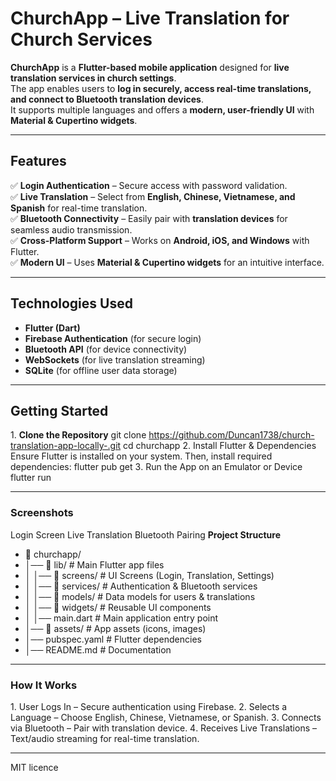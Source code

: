 # ChurchApp – Live Translation for Church Services 

**ChurchApp** is a **Flutter-based mobile application** designed for **live translation services in church settings**.  
The app enables users to **log in securely, access real-time translations, and connect to Bluetooth translation devices**.  
It supports multiple languages and offers a **modern, user-friendly UI** with **Material & Cupertino widgets**.

---

##  Features
✅ **Login Authentication** – Secure access with password validation.  
✅ **Live Translation** – Select from **English, Chinese, Vietnamese, and Spanish** for real-time translation.  
✅ **Bluetooth Connectivity** – Easily pair with **translation devices** for seamless audio transmission.  
✅ **Cross-Platform Support** – Works on **Android, iOS, and Windows** with Flutter.  
✅ **Modern UI** – Uses **Material & Cupertino widgets** for an intuitive interface.  

---

##  Technologies Used
- **Flutter (Dart)**
- **Firebase Authentication** (for secure login)
- **Bluetooth API** (for device connectivity)
- **WebSockets** (for live translation streaming)
- **SQLite** (for offline user data storage)

---

##  Getting Started

1️.  **Clone the Repository**
git clone https://github.com/Duncan1738/church-translation-app-locally-.git
cd churchapp
2️.  Install Flutter & Dependencies
Ensure Flutter is installed on your system. Then, install required dependencies:
flutter pub get
3️. Run the App on an Emulator or Device
flutter run

---
### Screenshots
Login Screen	Live Translation	Bluetooth Pairing
**Project Structure**
- 📂 churchapp/
- │── 📂 lib/                 # Main Flutter app files
- │   │── 📂 screens/         # UI Screens (Login, Translation, Settings)
- │   │── 📂 services/        # Authentication & Bluetooth services
- │   │── 📂 models/          # Data models for users & translations
- │   │── 📂 widgets/         # Reusable UI components
- │   │── main.dart           # Main application entry point
- │── 📂 assets/              # App assets (icons, images)
- │── pubspec.yaml            # Flutter dependencies
- │── README.md               # Documentation

---
### How It Works
1️. User Logs In – Secure authentication using Firebase.
2️. Selects a Language – Choose English, Chinese, Vietnamese, or Spanish.
3️. Connects via Bluetooth – Pair with translation device.
4️. Receives Live Translations – Text/audio streaming for real-time translation.

---
MIT licence
